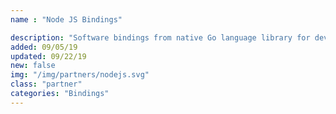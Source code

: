 ```yaml
---
name : "Node JS Bindings"

description: "Software bindings from native Go language library for developing applications in Node JS"
added: 09/05/19
updated: 09/22/19
new: false
img: "/img/partners/nodejs.svg"
class: "partner"
categories: "Bindings"
---
```

